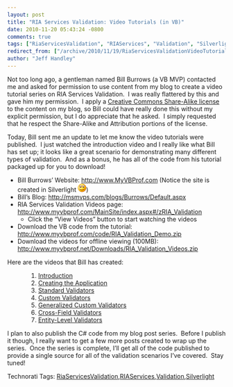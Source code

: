 ```yaml
---
layout: post
title: "RIA Services Validation: Video Tutorials (in VB)"
date: 2010-11-20 05:43:24 -0800
comments: true
tags: ["RiaServicesValidation", "RIAServices", "Validation", "Silverlight"]
redirect_from: ["/archive/2010/11/19/RiaServicesValidationVideoTutorials.aspx/", "/archive/2010/11/19/riaservicesvalidationvideotutorials.aspx"]
author: "Jeff Handley"
---
```

<!-- more -->
<p>Not too long ago, a gentleman named Bill Burrows (a VB MVP) contacted me and asked for permission to use content from my blog to create a video tutorial series on RIA Services Validation.  I was really flattered by this and gave him my permission.  I apply a <a href="http://creativecommons.org/licenses/by-sa/3.0/us/" target="_blank">Creative Commons Share-Alike license</a> to the content on my blog, so Bill could have really done this without my explicit permission, but I do appreciate that he asked.  I simply requested that he respect the Share-Alike and Attribution portions of the license.</p>  <p>Today, Bill sent me an update to let me know the video tutorials were published.  I just watched the introduction video and I really like what Bill has set up; it looks like a great scenario for demonstrating many different types of validation.  And as a bonus, he has all of the code from his tutorial packaged up for you to download!</p>  <ul>   <li>Bill Burrows’ Website: <a href="http://www.MyVBProf.com">http://www.MyVBProf.com</a> (Notice the site is created in Silverlight <img style="border-bottom-style: none; border-right-style: none; border-top-style: none; border-left-style: none" class="wlEmoticon wlEmoticon-smile" alt="Smile" src="/img/postimages/RIA-Services-ValidationVideo-Tutorials-i_12BDF/wlEmoticon-smile_2.png" />) </li>  <li>Bill’s Blog: <a href="http://msmvps.com/blogs/Burrows/Default.aspx">http://msmvps.com/blogs/Burrows/Default.aspx</a></li>  <li>RIA Services Validation Videos page: <a href="http://www.myvbprof.com/MainSite/index.aspx#/zRIA_Validation">http://www.myvbprof.com/MainSite/index.aspx#/zRIA_Validation</a>   <ul>   <li>Click the “View Videos” button to start watching the videos </li>   </ul>   </li>  <li>Download the VB code from the tutorial: <a href="http://www.myvbprof.com/code/RIA_Validation_Demo.zip">http://www.myvbprof.com/code/RIA_Validation_Demo.zip</a> </li>  <li>Download the videos for offline viewing (100MB): <a href="http://www.myvbprof.net/Downloads/RIA_Validation_Videos.zip">http://www.myvbprof.net/Downloads/RIA_Validation_Videos.zip</a> </li> </ul>  <p>Here are the videos that Bill has created:</p>  <ul>   <ul>   <ol>   <li><a href="http://www.projectstreamer.com/users/myvbprof/RIA_Validation_01/RIA_Validation_01.html" target="_blank">Introduction</a> </li>  <li><a href="http://www.projectstreamer.com/users/myvbprof/RIA_Validation_02/RIA_Validation_02.html" target="_blank">Creating the Application</a> </li>  <li><a href="http://www.projectstreamer.com/users/myvbprof/RIA_Validation_03/RIA_Validation_03.html" target="_blank">Standard Validators</a> </li>  <li><a href="http://www.projectstreamer.com/users/myvbprof/RIA_Validation_04/RIA_Validation_04.html" target="_blank">Custom Validators</a> </li>  <li><a href="http://www.projectstreamer.com/users/myvbprof/RIA_Validation_05/RIA_Validation_05.html" target="_blank">Generalized Custom Validators</a> </li>  <li><a href="http://www.projectstreamer.com/users/myvbprof/RIA_Validation_06/RIA_Validation_06.html" target="_blank">Cross-Field Validators</a> </li>  <li><a href="http://www.projectstreamer.com/users/myvbprof/RIA_Validation_07/RIA_Validation_07.html" target="_blank">Entity-Level Validators</a> </li>   </ol>   </ul> </ul>  <p>I plan to also publish the C# code from my blog post series.  Before I publish it though, I really want to get a few more posts created to wrap up the series.  Once the series is complete, I’ll get all of the code published to provide a single source for all of the validation scenarios I’ve covered.  Stay tuned!</p>  <div style="padding-bottom: 0px; margin: 0px; padding-left: 0px; padding-right: 0px; display: inline; float: none; padding-top: 0px" id="scid:0767317B-992E-4b12-91E0-4F059A8CECA8:4e269d80-7e2b-44c3-88cc-a6c5e05c7840" class="wlWriterEditableSmartContent">Technorati Tags: <a href="http://technorati.com/tags/RiaServicesValidation" rel="tag">RiaServicesValidation</a>,<a href="http://technorati.com/tags/RIAServices" rel="tag">RIAServices</a>,<a href="http://technorati.com/tags/Validation" rel="tag">Validation</a>,<a href="http://technorati.com/tags/Silverlight" rel="tag">Silverlight</a></div>

